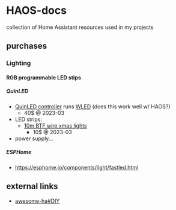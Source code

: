 # HAOS-docs
collection of Home Assistant resources used in my projects

## purchases
### Lighting
#### RGB programmable LED stips
##### QuinLED
* [QuinLED controller](https://shop.allnetchina.cn/collections/quinled/products/quinled-dig-quad-v3-digital-led-controller-new-improved-release?variant=39475881738342) runs [WLED](https://github.com/Aircoookie/WLED) (does this work well w/ HAOS?)
  * 40$ @ 2023-03
* LED strips: 
  * [10m BTF wire xmas lights](https://www.aliexpress.us/item/2251832520933634.html?aff_fcid=5d8a3d1594b1472c964c5510abe9d8ac-1668182273316-00479-_AVdrsP&tt=CPS_NORMAL&aff_fsk=_AVdrsP&afSmartRedirect=y&aff_fcid=81ac04141cf0435497d7ea783e1f942a-1680055161185-01219-_Dekhc9v&tt=CPS_NORMAL&aff_fsk=_Dekhc9v&aff_platform=portals-tool&sk=_Dekhc9v&aff_trace_key=81ac04141cf0435497d7ea783e1f942a-1680055161185-01219-_Dekhc9v&terminal_id=323a910e04a04da786186977c3540b74&afSmartRedirect=y&gatewayAdapt=glo2usa4itemAdapt&_randl_shipto=US)
    * 10$ @ 2023-03 
* power supply...
  
##### ESPHome
* https://esphome.io/components/light/fastled.html

## external links
* [awesome-ha#DIY](https://www.awesome-ha.com/#diy)
